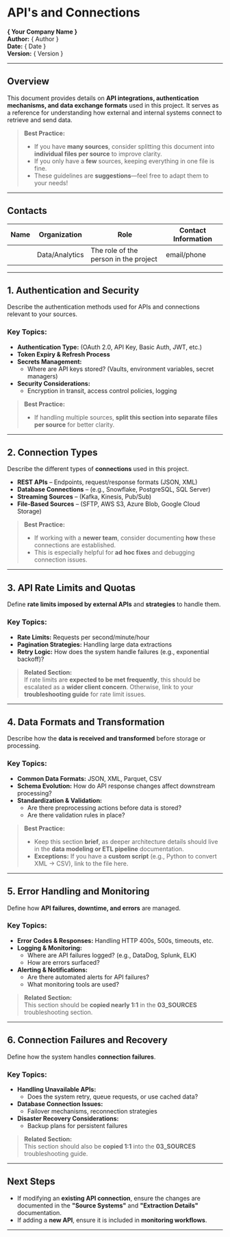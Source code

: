 # API's and Connections  
**{ Your Company Name }**  
**Author:** { Author }  
**Date:** { Date }  
**Version:** { Version }  

---

## Overview  
This document provides details on **API integrations, authentication mechanisms, and data exchange formats** used in this project. It serves as a reference for understanding how external and internal systems connect to retrieve and send data.  

> **Best Practice:**  
> - If you have **many sources**, consider splitting this document into **individual files per source** to improve clarity.  
> - If you only have a **few** sources, keeping everything in one file is fine.  
> - These guidelines are **suggestions**—feel free to adapt them to your needs!  

---

## Contacts  

| Name  | Organization   | Role                                  | Contact Information |
|-------|--------------|---------------------------------------|---------------------|
|       | Data/Analytics | The role of the person in the project | email/phone |

---

## 1. Authentication and Security  
Describe the authentication methods used for APIs and connections relevant to your sources.  

### **Key Topics:**  
- **Authentication Type:** (OAuth 2.0, API Key, Basic Auth, JWT, etc.)  
- **Token Expiry & Refresh Process**  
- **Secrets Management:**  
  - Where are API keys stored? (Vaults, environment variables, secret managers)  
- **Security Considerations:**  
  - Encryption in transit, access control policies, logging  

> **Best Practice:**  
> - If handling multiple sources, **split this section into separate files per source** for better clarity.  

---

## 2. Connection Types  
Describe the different types of **connections** used in this project.  

- **REST APIs** – Endpoints, request/response formats (JSON, XML)  
- **Database Connections** – (e.g., Snowflake, PostgreSQL, SQL Server)  
- **Streaming Sources** – (Kafka, Kinesis, Pub/Sub)  
- **File-Based Sources** – (SFTP, AWS S3, Azure Blob, Google Cloud Storage)  

> **Best Practice:**  
> - If working with a **newer team**, consider documenting **how** these connections are established.  
> - This is especially helpful for **ad hoc fixes** and debugging connection issues.  

---

## 3. API Rate Limits and Quotas  
Define **rate limits imposed by external APIs** and **strategies** to handle them.  

### **Key Topics:**  
- **Rate Limits:** Requests per second/minute/hour  
- **Pagination Strategies:** Handling large data extractions  
- **Retry Logic:** How does the system handle failures (e.g., exponential backoff)?  

> **Related Section:**  
> If rate limits are **expected to be met frequently**, this should be escalated as a **wider client concern**. Otherwise, link to your **troubleshooting guide** for rate limit issues.  

---

## 4. Data Formats and Transformation  
Describe how the **data is received and transformed** before storage or processing.  

### **Key Topics:**  
- **Common Data Formats:** JSON, XML, Parquet, CSV  
- **Schema Evolution:** How do API response changes affect downstream processing?  
- **Standardization & Validation:**  
  - Are there preprocessing actions before data is stored?  
  - Are there validation rules in place?  

> **Best Practice:**  
> - Keep this section **brief**, as deeper architecture details should live in the **data modeling or ETL pipeline** documentation.  
> - **Exceptions:** If you have a **custom script** (e.g., Python to convert XML → CSV), link to the file here.  

---

## 5. Error Handling and Monitoring  
Define how **API failures, downtime, and errors** are managed.  

### **Key Topics:**  
- **Error Codes & Responses:** Handling HTTP 400s, 500s, timeouts, etc.  
- **Logging & Monitoring:**  
  - Where are API failures logged? (e.g., DataDog, Splunk, ELK)  
  - How are errors surfaced?  
- **Alerting & Notifications:**  
  - Are there automated alerts for API failures?  
  - What monitoring tools are used?  

> **Related Section:**  
> This section should be **copied nearly 1:1** in the **03_SOURCES** troubleshooting section.  

---

## 6. Connection Failures and Recovery  
Define how the system handles **connection failures**.  

### **Key Topics:**  
- **Handling Unavailable APIs:**  
  - Does the system retry, queue requests, or use cached data?  
- **Database Connection Issues:**  
  - Failover mechanisms, reconnection strategies  
- **Disaster Recovery Considerations:**  
  - Backup plans for persistent failures  

> **Related Section:**  
> This section should also be **copied 1:1** into the **03_SOURCES** troubleshooting guide.  

---

## Next Steps  
- If modifying an **existing API connection**, ensure the changes are documented in the **"Source Systems"** and **"Extraction Details"** documentation.  
- If adding a **new API**, ensure it is included in **monitoring workflows**.  

---

